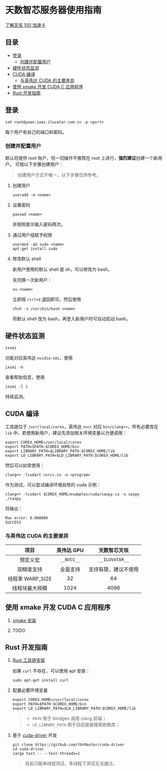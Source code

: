 ﻿# 天数智芯服务器使用指南

[了解天垓 100 加速卡](https://www.iluvatar.com/productDetails?fullCode=cpjs-yj-xlxl-tg100)

## 目录

- [登录](#登录)
  - [创建并配置用户](#创建并配置用户)
- [硬件状态监测](#硬件状态监测)
- [CUDA 编译](#cuda-编译)
  - [与英伟达 CUDA 的主要差异](#与英伟达-cuda-的主要差异)
- [使用 xmake 开发 CUDA C 应用程序](#使用-xmake-开发-cuda-c-应用程序)
- [Rust 开发指南](#rust-开发指南)

## 登录

```shell
ssh root@yaan.saas.iluvatar.com.cn -p <port>
```

每个用户有自己的端口和密码。

### 创建并配置用户

默认将提供 root 账户，但一切操作不推荐在 root 上进行，**强烈建议**创建一个新用户。
可按以下步骤创建用户：

> 创建用户方式不唯一，以下步骤仅供参考。

1. 创建用户

   ```shell
   useradd -m <name>
   ```

2. 设置密码

   ```shell
   passwd <name>
   ```

   并按照提示输入密码两次。

3. 通过用户组赋予权限

   ```shell
   usermod -aG sudo <name>
   apt-get install sudo
   ```

4. 修改默认 shell

   新用户使用的默认 shell 是 sh，可以修改为 bash。

   先切换一次新用户：

   ```shell
   su <name>
   ```

   立即按 `ctrl+d` 退回即可。然后使用

   ```shell
   chsh -s /usr/bin/bash <name>
   ```

   将默认 shell 改为 bash，再登入新用户时可自动启动 bash。

## 硬件状态监测

```shell
ixsmi
```

功能对应英伟达 `nvidia-smi`，使用

```shell
ixsmi -h
```

查看帮助信息，使用

```shell
ixsmi -l 1
```

持续监测。

## CUDA 编译

工具链位于 `/usr/local/corex`，英伟达 `nvcc` 对应 `bin/clang++`，所有必要库在 `lib` 中。若使用新用户，建议先添加相关环境变量以方便调用：

```shell
export COREX_HOME=/usr/local/corex
export PATH=$PATH:$COREX_HOME/bin
export LIBRARY_PATH=$LIBRARY_PATH:$COREX_HOME/lib
export LD_LIBRARY_PATH=$LD_LIBRARY_PATH:$COREX_HOME/lib
```

然后可以如常使用：

```shell
clang++ -lcudart <src>.cu -o <program>
```

作为测试，可以尝试编译环境自带的 cuda 示例：

```shell
clang++ -lcudart $COREX_HOME/examples/cuda/saxpy.cu -o saxpy
./saxpy
```

将输出：

```plaintext
Max error: 0.000000
SUCCESS
```

### 与英伟达 CUDA 的主要差异

| 项目            | 英伟达 GPU   | 天数智芯天垓
|:---------------:|:----------:|:-:
| 预定义宏         | `__NVCC__` | `__ILUVATAR__`
| 双精度支持       | 全面支持     | 支持有限，建议不使用
| 线程束 WARP_SIZE | 32         | 64
| 线程块最大规模    | 1024       | 4096

## 使用 xmake 开发 CUDA C 应用程序

1. [xmake 安装](https://xmake.io/#/zh-cn/getting_started?id=%e5%ae%89%e8%a3%85)

2. TODO

## Rust 开发指南

1. [Rust 工具链安装](https://www.rust-lang.org/zh-CN/tools/install)

   如果 `curl` 不存在，可以使用 apt 安装：

   ```shell
   sudo apt-get install curl
   ```

2. 配置必要环境变量

   ```shell
   export COREX_HOME=/usr/local/corex
   export PATH=$PATH:$COREX_HOME/bin
   export LD_LIBRARY_PATH=$LD_LIBRARY_PATH:$COREX_HOME/lib
   ```

   > - `PATH` 用于 bindgen 调用 clang 前端；
   > - `LD_LIBRARY_PATH` 用于动态链接搜索依赖库；

3. 基于 [cuda-driver](https://github.com/YdrMaster/cuda-driver) 开发

   ```shell
   git clone https://github.com/YdrMaster/cuda-driver
   cd cuda-driver
   cargo test -- --test-threads=1
   ```

   > 目前只能单线程测试，多线程下测试无法通过。
